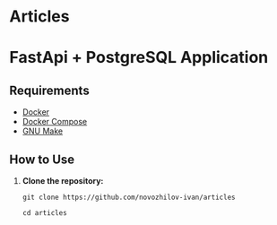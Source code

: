 # Articles
# FastApi + PostgreSQL Application 


## Requirements

- [Docker](https://www.docker.com/get-started)
- [Docker Compose](https://docs.docker.com/compose/install/)
- [GNU Make](https://www.gnu.org/software/make/)



## How to Use

1. **Clone the repository:**

   ```shell
   git clone https://github.com/novozhilov-ivan/articles
   ```
   ```shell
   cd articles
   ```
